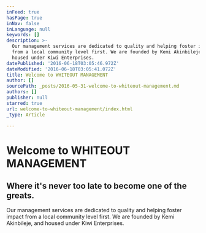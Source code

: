 ```yaml
---
inFeed: true
hasPage: true
inNav: false
inLanguage: null
keywords: []
description: >-
  Our management services are dedicated to quality and helping foster impact
  from a local community level first. We are founded by Kemi Akinbileje, and
  housed under Kiwi Enterprises.
datePublished: '2016-06-18T03:05:46.972Z'
dateModified: '2016-06-18T03:05:41.072Z'
title: Welcome to WHITEOUT MANAGEMENT
author: []
sourcePath: _posts/2016-05-31-welcome-to-whiteout-management.md
authors: []
publisher: null
starred: true
url: welcome-to-whiteout-management/index.html
_type: Article

---
```

# Welcome to WHITEOUT MANAGEMENT

## Where it's never too late to become one of the greats. 

Our management services are dedicated to quality and helping foster impact from a local community level first. We are founded by Kemi Akinbileje, and housed under Kiwi Enterprises.